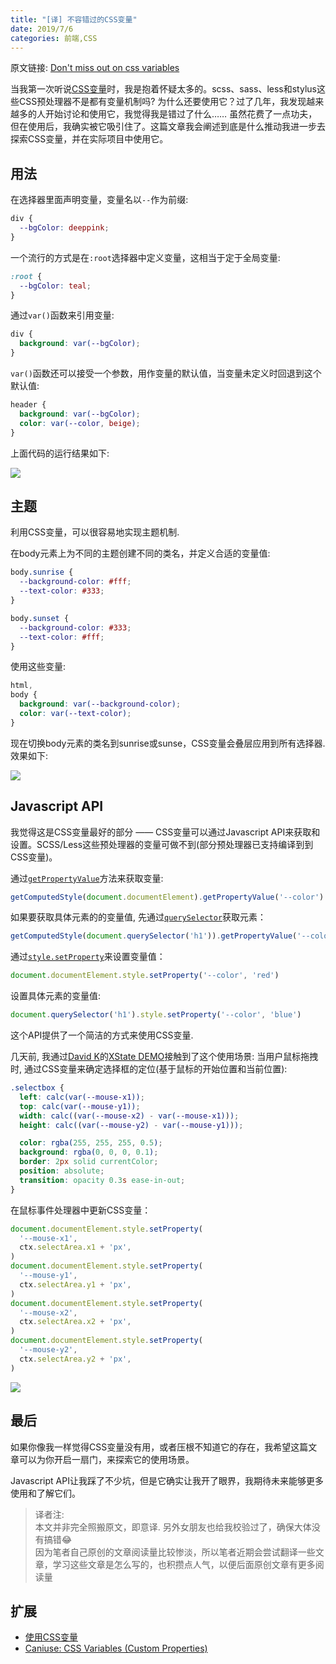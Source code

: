 ```yaml
---
title: "[译] 不容错过的CSS变量"
date: 2019/7/6
categories: 前端,CSS
---
```


原文链接: [Don't miss out on css variables](https://dev.to/timdeschryver/don-t-miss-out-on-css-variables-4708)

当我第一次听说[CSS变量](https://www.w3.org/TR/css-variables/)时，我是抱着怀疑太多的。scss、sass、less和stylus这些CSS预处理器不是都有变量机制吗? 为什么还要使用它？过了几年，我发现越来越多的人开始讨论和使用它，我觉得我是错过了什么…… 虽然花费了一点功夫，但在使用后，我确实被它吸引住了。这篇文章我会阐述到底是什么推动我进一步去探索CSS变量，并在实际项目中使用它。

## 用法

在选择器里面声明变量，变量名以`--`作为前缀:

```css
div {
  --bgColor: deeppink;
}
```


一个流行的方式是在`:root`选择器中定义变量，这相当于定于全局变量:

```css
:root {
  --bgColor: teal;
}
```

通过`var()`函数来引用变量:

```css
div {
  background: var(--bgColor);
}
```

`var()`函数还可以接受一个参数，用作变量的默认值，当变量未定义时回退到这个默认值:

```css
header {
  background: var(--bgColor);
  color: var(--color, beige);
}
```

上面代码的运行结果如下:

![](https://bobi.ink/images/css-variable/0.png)

## 主题

利用CSS变量，可以很容易地实现主题机制.

在body元素上为不同的主题创建不同的类名，并定义合适的变量值:

```css
body.sunrise {
  --background-color: #fff;
  --text-color: #333;
}

body.sunset {
  --background-color: #333;
  --text-color: #fff;
}
```

使用这些变量:

```css
html,
body {
  background: var(--background-color);
  color: var(--text-color);
}
```

现在切换body元素的类名到sunrise或sunse，CSS变量会叠层应用到所有选择器. 效果如下:

![](https://bobi.ink/images/css-variable/1.gif)

## Javascript API

我觉得这是CSS变量最好的部分 —— CSS变量可以通过Javascript API来获取和设置。SCSS/Less这些预处理器的变量可做不到(部分预处理器已支持编译到到CSS变量)。

通过[`getPropertyValue`](https://developer.mozilla.org/en-US/docs/Web/API/CSSStyleDeclaration/getPropertyValue)方法来获取变量:

```js
getComputedStyle(document.documentElement).getPropertyValue('--color')
```

如果要获取具体元素的的变量值, 先通过[`querySelector`](https://developer.mozilla.org/en-US/docs/Web/API/Document/querySelector)获取元素：

```js
getComputedStyle(document.querySelector('h1')).getPropertyValue('--color')
```

通过[`style.setProperty`](https://developer.mozilla.org/en-US/docs/Web/API/CSSStyleDeclaration/setProperty)来设置变量值：

```js
document.documentElement.style.setProperty('--color', 'red')
```

设置具体元素的变量值:

```js
document.querySelector('h1').style.setProperty('--color', 'blue')
```

这个API提供了一个简洁的方式来使用CSS变量.

几天前, 我通过[David K](https://twitter.com/DavidKPiano)的[XState DEMO](https://codepen.io/davidkpiano/pen/zWrRye)接触到了这个使用场景: 当用户鼠标拖拽时, 通过CSS变量来确定选择框的定位(基于鼠标的开始位置和当前位置):

```css
.selectbox {
  left: calc(var(--mouse-x1));
  top: calc(var(--mouse-y1));
  width: calc((var(--mouse-x2) - var(--mouse-x1)));
  height: calc((var(--mouse-y2) - var(--mouse-y1)));

  color: rgba(255, 255, 255, 0.5);
  background: rgba(0, 0, 0, 0.1);
  border: 2px solid currentColor;
  position: absolute;
  transition: opacity 0.3s ease-in-out;
}
```

在鼠标事件处理器中更新CSS变量：

```js
document.documentElement.style.setProperty(
  '--mouse-x1',
  ctx.selectArea.x1 + 'px',
)
document.documentElement.style.setProperty(
  '--mouse-y1',
  ctx.selectArea.y1 + 'px',
)
document.documentElement.style.setProperty(
  '--mouse-x2',
  ctx.selectArea.x2 + 'px',
)
document.documentElement.style.setProperty(
  '--mouse-y2',
  ctx.selectArea.y2 + 'px',
)
```

![](https://bobi.ink/images/css-variable/2.gif)

## 最后

如果你像我一样觉得CSS变量没有用，或者压根不知道它的存在，我希望这篇文章可以为你开启一扇门，来探索它的使用场景。

Javascript API让我踩了不少坑，但是它确实让我开了眼界，我期待未来能够更多使用和了解它们。

> 译者注:<br>
> 本文并非完全照搬原文，即意译. 另外女朋友也给我校验过了，确保大体没有搞错😂<br>
> 因为笔者自己原创的文章阅读量比较惨淡，所以笔者近期会尝试翻译一些文章，学习这些文章是怎么写的，也积攒点人气，以便后面原创文章有更多阅读量

## 扩展

- [使用CSS变量](https://developer.mozilla.org/zh-CN/docs/Web/CSS/Using_CSS_custom_properties)
- [Caniuse: CSS Variables (Custom Properties)](https://caniuse.com/#feat=css-variables)